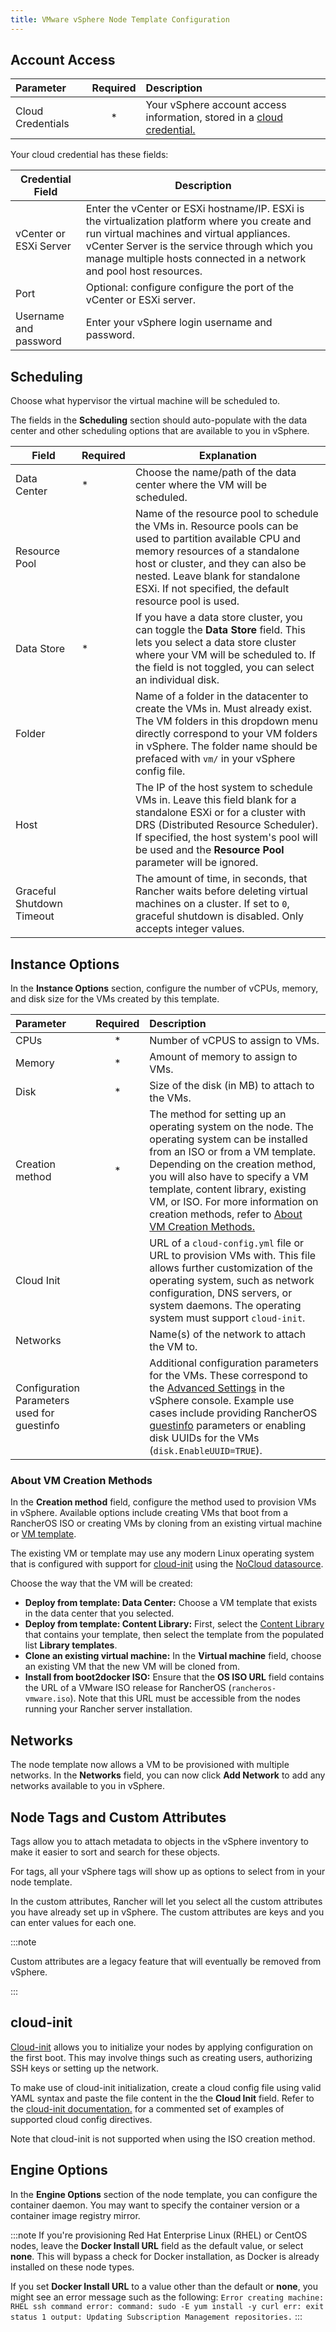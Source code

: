 ```yaml
---
title: VMware vSphere Node Template Configuration
---
```


<head>
  <link rel="canonical" href="https://ranchermanager.docs.rancher.com/reference-guides/cluster-configuration/downstream-cluster-configuration/node-template-configuration/vsphere"/>
</head>

## Account Access

| Parameter                | Required | Description |
|:----------------------|:--------:|:-----|
| Cloud Credentials   |   *      | Your vSphere account access information, stored in a [cloud credential.](../../../user-settings/manage-cloud-credentials.md)  |

Your cloud credential has these fields:

| Credential Field | Description |
|-----------------|--------------|
| vCenter or ESXi Server |  Enter the vCenter or ESXi hostname/IP. ESXi is the virtualization platform where you create and run virtual machines and virtual appliances. vCenter Server is the service through which you manage multiple hosts connected in a network and pool host resources. |
| Port | Optional: configure configure the port of the vCenter or ESXi server. |
| Username and password | Enter your vSphere login username and password. |

## Scheduling

Choose what hypervisor the virtual machine will be scheduled to.

The fields in the **Scheduling** section should auto-populate with the data center and other scheduling options that are available to you in vSphere.

| Field | Required | Explanation |
|---------|---------------|-----------|
| Data Center |  * | Choose the name/path of the data center where the VM will be scheduled.   |
| Resource Pool |    |  Name of the resource pool to schedule the VMs in. Resource pools can be used to partition available CPU and memory resources of a standalone host or cluster, and they can also be nested. Leave blank for standalone ESXi. If not specified, the default resource pool is used. |
| Data Store | * | If you have a data store cluster, you can toggle the **Data Store** field. This lets you select a data store cluster where your VM will be scheduled to. If the field is not toggled, you can select an individual disk. |
| Folder |    |  Name of a folder in the datacenter to create the VMs in. Must already exist. The VM folders in this dropdown menu directly correspond to your VM folders in vSphere. The folder name should be prefaced with `vm/` in your vSphere config file. |
| Host |  | The IP of the host system to schedule VMs in. Leave this field blank for a standalone ESXi or for a cluster with DRS (Distributed Resource Scheduler). If specified, the host system's pool will be used and the **Resource Pool** parameter will be ignored.   |
| Graceful Shutdown Timeout | | The amount of time, in seconds, that Rancher waits before deleting virtual machines on a cluster. If set to `0`, graceful shutdown is disabled. Only accepts integer values. |

## Instance Options

In the **Instance Options** section, configure the number of vCPUs, memory, and disk size for the VMs created by this template.

| Parameter                | Required | Description |
|:----------------|:--------:|:-----------|
| CPUs                     |   *      | Number of vCPUS to assign to VMs. |
| Memory                   |   *      | Amount of memory to assign to VMs.  |
| Disk                     |   *      | Size of the disk (in MB) to attach to the VMs. |
| Creation method | * | The method for setting up an operating system on the node. The operating system can be installed from an ISO or from a VM template. Depending on the creation method, you will also have to specify a VM template, content library, existing VM, or ISO. For more information on creation methods, refer to [About VM Creation Methods.](#about-vm-creation-methods) |
| Cloud Init               |          | URL of a `cloud-config.yml` file or URL to provision VMs with. This file allows further customization of the operating system, such as network configuration, DNS servers, or system daemons. The operating system must support `cloud-init`. |
| Networks | | Name(s) of the network to attach the VM to. |
| Configuration Parameters used for guestinfo |          | Additional configuration parameters for the VMs. These correspond to the [Advanced Settings](https://kb.vmware.com/s/article/1016098) in the vSphere console. Example use cases include providing RancherOS [guestinfo](https://rancher.com/docs/os/v1.x/en/installation/cloud/vmware-esxi/#vmware-guestinfo) parameters or enabling disk UUIDs for the VMs (`disk.EnableUUID=TRUE`). |


### About VM Creation Methods

In the **Creation method** field, configure the method used to provision VMs in vSphere. Available options include creating VMs that boot from a RancherOS ISO or creating VMs by cloning from an existing virtual machine or [VM template](https://docs.vmware.com/en/VMware-vSphere/6.5/com.vmware.vsphere.vm_admin.doc/GUID-F7BF0E6B-7C4F-4E46-8BBF-76229AEA7220.html).

The existing VM or template may use any modern Linux operating system that is configured with support for [cloud-init](https://cloudinit.readthedocs.io/en/latest/) using the [NoCloud datasource](https://canonical-cloud-init.readthedocs-hosted.com/en/latest/reference/datasources/nocloud.html).

Choose the way that the VM will be created:

- **Deploy from template: Data Center:** Choose a VM template that exists in the data center that you selected.
- **Deploy from template: Content Library:** First, select the [Content Library](https://docs.vmware.com/en/VMware-vSphere/6.5/com.vmware.vsphere.vm_admin.doc/GUID-254B2CE8-20A8-43F0-90E8-3F6776C2C896.html) that contains your template, then select the template from the populated list **Library templates**.
- **Clone an existing virtual machine:** In the **Virtual machine** field, choose an existing VM that the new VM will be cloned from.
- **Install from boot2docker ISO:** Ensure that the **OS ISO URL** field contains the URL of a VMware ISO release for RancherOS (`rancheros-vmware.iso`). Note that this URL must be accessible from the nodes running your Rancher server installation.

## Networks

The node template now allows a VM to be provisioned with multiple networks. In the **Networks** field, you can now click **Add Network** to add any networks available to you in vSphere.

## Node Tags and Custom Attributes

Tags allow you to attach metadata to objects in the vSphere inventory to make it easier to sort and search for these objects.

For tags, all your vSphere tags will show up as options to select from in your node template.

In the custom attributes, Rancher will let you select all the custom attributes you have already set up in vSphere. The custom attributes are keys and you can enter values for each one.

:::note

Custom attributes are a legacy feature that will eventually be removed from vSphere.

:::

## cloud-init

[Cloud-init](https://cloudinit.readthedocs.io/en/latest/) allows you to initialize your nodes by applying configuration on the first boot. This may involve things such as creating users, authorizing SSH keys or setting up the network.

To make use of cloud-init initialization, create a cloud config file using valid YAML syntax and paste the file content in the the **Cloud Init** field. Refer to the [cloud-init documentation.](https://cloudinit.readthedocs.io/en/latest/topics/examples.html) for a commented set of examples of supported cloud config directives.

Note that cloud-init is not supported when using the ISO creation method.

## Engine Options

In the **Engine Options** section of the node template, you can configure the container daemon. You may want to specify the container version or a container image registry mirror.

:::note
If you're provisioning Red Hat Enterprise Linux (RHEL) or CentOS nodes, leave the **Docker Install URL** field as the default value, or select **none**. This will bypass a check for Docker installation, as Docker is already installed on these node types.

If you set **Docker Install URL** to a value other than the default or **none**, you might see an error message such as the following: `Error creating machine: RHEL ssh command error: command: sudo -E yum install -y curl err: exit status 1 output: Updating Subscription Management repositories.`
:::